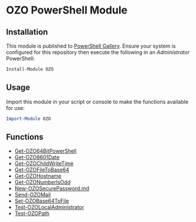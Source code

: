 # OZO PowerShell Module

## Installation
This module is published to [PowerShell Gallery](https://learn.microsoft.com/en-us/powershell/scripting/gallery/overview?view=powershell-5.1). Ensure your system is configured for this repository then execute the following in an _Administrator_ PowerShell:

```powershell
Install-Module OZO
```

## Usage
Import this module in your script or console to make the functions available for use:

```powershell
Import-Module OZO
```

## Functions

- [Get-OZO64BitPowerShell](Documentation/Get-OZO64BitPowerShell.md)
- [Get-OZO8601Date](Documentation/Get-OZO8601Date.md)
- [Get-OZOChildWriteTime](Documentation/Get-OZOChildWriteTime.md)
- [Get-OZOFileToBase64](Documentation/Get-OZOFileToBase64.md)
- [Get-OZOHostname](Documentation/Get-OZOHostname.md)
- [Get-OZONumberIsOdd](Documentation/Get-OZONumberisOdd.md)
- [New-OZOSecurePassword.md](Documentation/New-OZOSecurePassword.md)
- [Send-OZOMail](Documentation/Send-OZOMail.md)
- [Set-OZOBase64ToFile](Documentation/Set-OZOBase64tofile.md)
- [Test-OZOLocalAdministrator](Documentation/Test-OZOLocalAdministrator.md)
- [Test-OZOPath](Documentation/Test-OZOPath.md)

